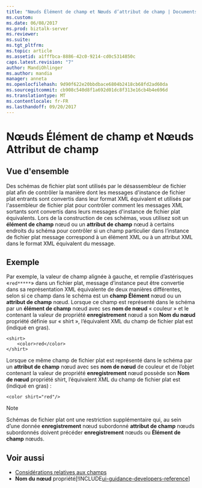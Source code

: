 ```yaml
---
title: "Nœuds Élément de champ et Nœuds d’attribut de champ | Documents Microsoft"
ms.custom: 
ms.date: 06/08/2017
ms.prod: biztalk-server
ms.reviewer: 
ms.suite: 
ms.tgt_pltfrm: 
ms.topic: article
ms.assetid: a1fffbca-8886-42c0-9214-cd0c5314850c
caps.latest.revision: "7"
author: MandiOhlinger
ms.author: mandia
manager: anneta
ms.openlocfilehash: 9d90f622e20bbdbace6804b2418cb68fd2ad60da
ms.sourcegitcommit: cb908c540d8f1a692d01dc8f313e16cb4b4e696d
ms.translationtype: MT
ms.contentlocale: fr-FR
ms.lasthandoff: 09/20/2017
---
```

# <a name="field-element-nodes-vs-field-attribute-nodes"></a>Nœuds Élément de champ et Nœuds Attribut de champ

## <a name="overview"></a>Vue d'ensemble
Des schémas de fichier plat sont utilisés par le désassembleur de fichier plat afin de contrôler la manière dont les messages d'instance de fichier plat entrants sont convertis dans leur format XML équivalent et utilisés par l'assembleur de fichier plat pour contrôler comment les messages XML sortants sont convertis dans leurs messages d'instance de fichier plat équivalents. Lors de la construction de ces schémas, vous utilisez soit un **élément de champ** nœud ou un **attribut de champ** nœud à certains endroits du schéma pour contrôler si un champ particulier dans l’instance de fichier plat message correspond à un élément XML ou à un attribut XML dans le format XML équivalent du message.  

## <a name="example"></a>Exemple  
 Par exemple, la valeur de champ alignée à gauche, et remplie d’astérisques «`red*****`» dans un fichier plat, message d’instance peut être convertie dans sa représentation XML équivalente de deux manières différentes, selon si ce champ dans le schéma est un **champ Élément** nœud ou un **attribut de champ** nœud. Lorsque ce champ est représenté dans le schéma par un **élément de champ** nœud avec ses **nom de nœud** « couleur » et le contenant la valeur de propriété **enregistrement** nœud a son **Nom du nœud** propriété définie sur « shirt », l’équivalent XML du champ de fichier plat est (indiqué en gras).  
  
```  
<shirt>  
    <color>red</color>  
</shirt>  
```  
  
 Lorsque ce même champ de fichier plat est représenté dans le schéma par un **attribut de champ** nœud avec ses **nom de nœud** de couleur et de l’objet contenant la valeur de propriété **enregistrement** nœud possède son **Nom de nœud** propriété shirt, l’équivalent XML du champ de fichier plat est (indiqué en gras) :  
  
```  
<color shirt="red"/>  
```  
  
> [!NOTE]
>  Schémas de fichier plat ont une restriction supplémentaire qui, au sein d’une donnée **enregistrement** nœud subordonné **attribut de champ** nœuds subordonnés doivent précéder **enregistrement** nœuds ou  **Élément de champ** nœuds.  
  
## <a name="see-also"></a>Voir aussi  
-  [Considérations relatives aux champs](../core/field-considerations.md)
-  **Nom du nœud** propriété[!INCLUDE[ui-guidance-developers-reference](../includes/ui-guidance-developers-reference.md)]